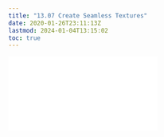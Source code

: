 ```yaml
---
title: "13.07 Create Seamless Textures"
date: 2020-01-26T23:11:13Z
lastmod: 2024-01-04T13:15:02
toc: true
---
```


![Link to included file content](../../../../software/how-to-create-seamless-textures.md)
